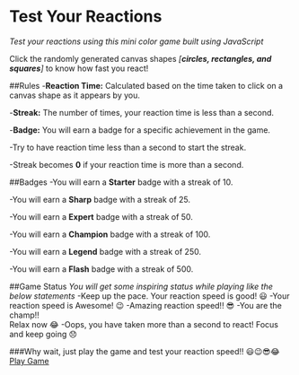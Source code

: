 # Test Your Reactions
*Test your reactions using this mini color game built using JavaScript*

Click the randomly generated canvas shapes *[**circles, rectangles, and squares**]* to know how fast you react!

##Rules
-**Reaction Time:** Calculated based on the time taken to click on a canvas shape as it appears by you.

-**Streak:** The number of times, your reaction time is less than a second.

-**Badge:** You will earn a badge for a specific achievement in the game.

-Try to have reaction time less than a second to start the streak.

-Streak becomes **0** if your reaction time is more than a second.

##Badges
-You will earn a **Starter** badge with a streak of 10.

-You will earn a **Sharp** badge with a streak of 25.

-You will earn a **Expert** badge with a streak of 50.

-You will earn a **Champion** badge with a streak of 100.

-You will earn a **Legend** badge with a streak of 250.

-You will earn a **Flash** badge with a streak of 500.

##Game Status
*You will get some inspiring status while playing like the below statements*
-Keep up the pace. Your reaction speed is good! 😃
-Your reaction speed is Awesome! 😉
-Amazing reaction speed!! 😎
-You are the champ!! <br/> Relax now 😂
-Oops, you have taken more than a second to react! Focus and keep going 😞

###Why wait, just play the game and test your reaction speed!! 😃😉😎😂
[Play Game](https://iamsainikhil.github.io/reaction-tester)
